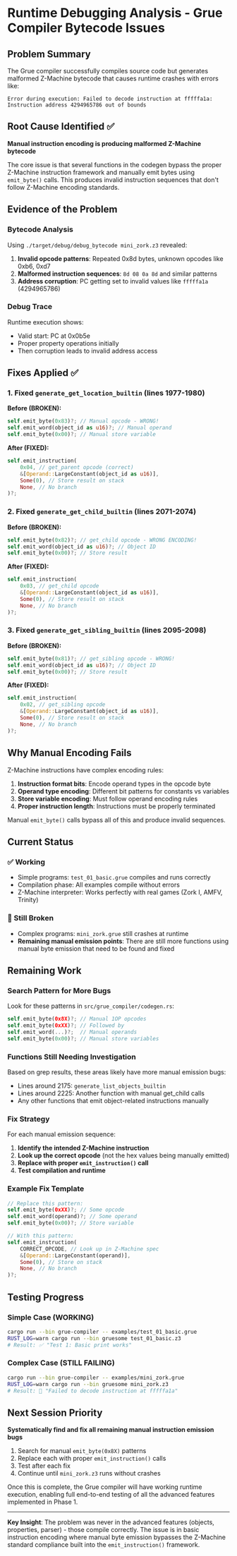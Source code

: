 # Runtime Debugging Analysis - Grue Compiler Bytecode Issues

## Problem Summary

The Grue compiler successfully compiles source code but generates malformed Z-Machine bytecode that causes runtime crashes with errors like:
```
Error during execution: Failed to decode instruction at fffffa1a: Instruction address 4294965786 out of bounds
```

## Root Cause Identified ✅

**Manual instruction encoding is producing malformed Z-Machine bytecode**

The core issue is that several functions in the codegen bypass the proper Z-Machine instruction framework and manually emit bytes using `emit_byte()` calls. This produces invalid instruction sequences that don't follow Z-Machine encoding standards.

## Evidence of the Problem

### Bytecode Analysis
Using `./target/debug/debug_bytecode mini_zork.z3` revealed:

1. **Invalid opcode patterns**: Repeated 0x8d bytes, unknown opcodes like 0xb6, 0xd7
2. **Malformed instruction sequences**: `8d 08 0a 8d` and similar patterns
3. **Address corruption**: PC getting set to invalid values like `fffffa1a` (4294965786)

### Debug Trace
Runtime execution shows:
- Valid start: PC at 0x0b5e
- Proper property operations initially
- Then corruption leads to invalid address access

## Fixes Applied ✅

### 1. Fixed `generate_get_location_builtin` (lines 1977-1980)
**Before (BROKEN):**
```rust
self.emit_byte(0x83)?; // Manual opcode - WRONG!
self.emit_word(object_id as u16)?; // Manual operand
self.emit_byte(0x00)?; // Manual store variable
```

**After (FIXED):**
```rust
self.emit_instruction(
    0x04, // get_parent opcode (correct)
    &[Operand::LargeConstant(object_id as u16)],
    Some(0), // Store result on stack
    None, // No branch
)?;
```

### 2. Fixed `generate_get_child_builtin` (lines 2071-2074)
**Before (BROKEN):**
```rust
self.emit_byte(0x82)?; // get_child opcode - WRONG ENCODING!
self.emit_word(object_id as u16)?; // Object ID
self.emit_byte(0x00)?; // Store result
```

**After (FIXED):**
```rust
self.emit_instruction(
    0x03, // get_child opcode
    &[Operand::LargeConstant(object_id as u16)],
    Some(0), // Store result on stack
    None, // No branch
)?;
```

### 3. Fixed `generate_get_sibling_builtin` (lines 2095-2098)
**Before (BROKEN):**
```rust
self.emit_byte(0x81)?; // get_sibling opcode - WRONG!
self.emit_word(object_id as u16)?; // Object ID
self.emit_byte(0x00)?; // Store result
```

**After (FIXED):**
```rust
self.emit_instruction(
    0x02, // get_sibling opcode
    &[Operand::LargeConstant(object_id as u16)],
    Some(0), // Store result on stack
    None, // No branch
)?;
```

## Why Manual Encoding Fails

Z-Machine instructions have complex encoding rules:
1. **Instruction format bits**: Encode operand types in the opcode byte
2. **Operand type encoding**: Different bit patterns for constants vs variables
3. **Store variable encoding**: Must follow operand encoding rules
4. **Proper instruction length**: Instructions must be properly terminated

Manual `emit_byte()` calls bypass all of this and produce invalid sequences.

## Current Status

### ✅ Working
- Simple programs: `test_01_basic.grue` compiles and runs correctly
- Compilation phase: All examples compile without errors
- Z-Machine interpreter: Works perfectly with real games (Zork I, AMFV, Trinity)

### 🔴 Still Broken
- Complex programs: `mini_zork.grue` still crashes at runtime
- **Remaining manual emission points**: There are still more functions using manual byte emission that need to be found and fixed

## Remaining Work

### Search Pattern for More Bugs
Look for these patterns in `src/grue_compiler/codegen.rs`:
```rust
self.emit_byte(0x8X)?; // Manual 1OP opcodes
self.emit_byte(0xXX)?; // Followed by
self.emit_word(...)?;  // Manual operands
self.emit_byte(0x00)?; // Manual store variables
```

### Functions Still Needing Investigation
Based on grep results, these areas likely have more manual emission bugs:
- Lines around 2175: `generate_list_objects_builtin` 
- Lines around 2225: Another function with manual get_child calls
- Any other functions that emit object-related instructions manually

### Fix Strategy
For each manual emission sequence:

1. **Identify the intended Z-Machine instruction**
2. **Look up the correct opcode** (not the hex values being manually emitted)
3. **Replace with proper `emit_instruction()` call**
4. **Test compilation and runtime**

### Example Fix Template
```rust
// Replace this pattern:
self.emit_byte(0xXX)?; // Some opcode
self.emit_word(operand)?; // Some operand  
self.emit_byte(0x00)?; // Store variable

// With this pattern:
self.emit_instruction(
    CORRECT_OPCODE, // Look up in Z-Machine spec
    &[Operand::LargeConstant(operand)],
    Some(0), // Store on stack
    None, // No branch
)?;
```

## Testing Progress

### Simple Case (WORKING)
```bash
cargo run --bin grue-compiler -- examples/test_01_basic.grue
RUST_LOG=warn cargo run --bin gruesome test_01_basic.z3
# Result: ✅ "Test 1: Basic print works"
```

### Complex Case (STILL FAILING)
```bash
cargo run --bin grue-compiler -- examples/mini_zork.grue  
RUST_LOG=warn cargo run --bin gruesome mini_zork.z3
# Result: 🔴 "Failed to decode instruction at fffffa1a"
```

## Next Session Priority

**Systematically find and fix all remaining manual instruction emission bugs**

1. Search for manual `emit_byte(0x8X)` patterns
2. Replace each with proper `emit_instruction()` calls
3. Test after each fix
4. Continue until `mini_zork.z3` runs without crashes

Once this is complete, the Grue compiler will have working runtime execution, enabling full end-to-end testing of all the advanced features implemented in Phase 1.

---

**Key Insight**: The problem was never in the advanced features (objects, properties, parser) - those compile correctly. The issue is in basic instruction encoding where manual byte emission bypasses the Z-Machine standard compliance built into the `emit_instruction()` framework.